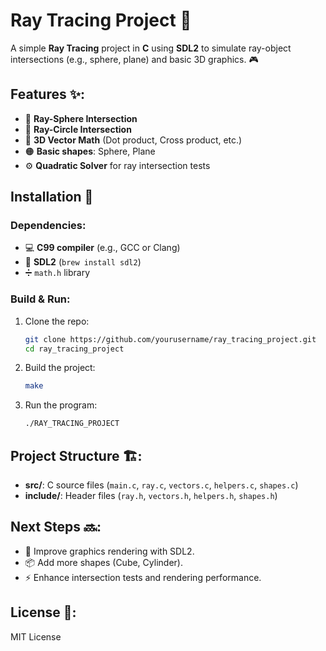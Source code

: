 # Ray Tracing Project 🌟

A simple **Ray Tracing** project in **C** using **SDL2** to simulate ray-object intersections (e.g., sphere, plane) and basic 3D graphics. 🎮

## Features ✨:
- 🔵 **Ray-Sphere Intersection**
- 🔵 **Ray-Circle Intersection**
- 🔢 **3D Vector Math** (Dot product, Cross product, etc.)
- 🟠 **Basic shapes**: Sphere, Plane
- ⚙️ **Quadratic Solver** for ray intersection tests

## Installation 🚀

### Dependencies:
- 💻 **C99 compiler** (e.g., GCC or Clang)
- 🍎 **SDL2** (`brew install sdl2`)
- ➗ `math.h` library

### Build & Run:
1. Clone the repo:
    ```bash
    git clone https://github.com/yourusername/ray_tracing_project.git
    cd ray_tracing_project
    ```
2. Build the project:
    ```bash
    make
    ```
3. Run the program:
    ```bash
    ./RAY_TRACING_PROJECT
    ```

## Project Structure 🏗️:
- **src/**: C source files (`main.c`, `ray.c`, `vectors.c`, `helpers.c`, `shapes.c`)
- **include/**: Header files (`ray.h`, `vectors.h`, `helpers.h`, `shapes.h`)

## Next Steps 🔜:
- 🎨 Improve graphics rendering with SDL2.
- 📦 Add more shapes (Cube, Cylinder).
- ⚡ Enhance intersection tests and rendering performance.

## License 📜:
MIT License
